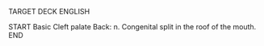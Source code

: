 TARGET DECK
ENGLISH

START
Basic
Cleft palate
Back: n. Congenital split in the roof of the mouth.
END
